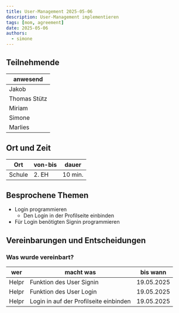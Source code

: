 ```yaml
---
title: User-Management 2025-05-06
description: User-Management implementieren
tags: [mom, agreement]
date: 2025-05-06
authors:
  - simone
---
```


## Teilnehmende

| anwesend     |
|--------------|
| Jakob        |
| Thomas Stütz |
| Miriam       |
| Simone       |
| Marlies      |

## Ort und Zeit

| Ort    | von-bis | dauer   |
|--------|---------|---------|
| Schule | 2. EH   | 10 min. |

## Besprochene Themen

* Login programmieren
    * Den Login in der Profilseite einbinden
* Für Login benötigten Signin programmieren


## Vereinbarungen und Entscheidungen


### Was wurde vereinbart?

| wer      | macht was                               | bis wann   |
|----------|-----------------------------------------|------------|
| Helpr    | Funktion des User Signin                | 19.05.2025 |
| Helpr    | Funktion des User Login                 | 19.05.2025 |
| Helpr    | Login in auf der Profilseite einbinden  | 19.05.2025 |

